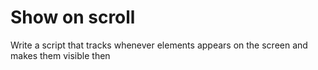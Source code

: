 # Show on scroll

Write a script that tracks whenever elements appears on the screen and makes them visible then
